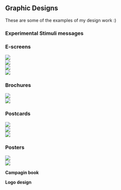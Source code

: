 ## Graphic Designs 

These are some of the examples of my design work :)

### Experimental Stimuli messages <br>

### E-screens<br>
<img src="namyeon.github.io/10.png"> <br>
<img src="namyeon.github.io/9.png"> <br> 
<img src="namyeon.github.io/1.png"> <br>
<img src="namyeon.github.io/2.png">
<br>

### Brochures<br>
<img src="namyeon.github.io/7.png"> <br>
<img src="namyeon.github.io/6.png">
<br>

### Postcards  <br> 

<img src="namyeon.github.io/4.png"> <br>
<img src="namyeon.github.io/4.5.png"> <br>
<img src="namyeon.github.io/3.png"> <br>

### Posters <br> 
<img src="namyeon.github.io/5.png"> <br>
<img src="namyeon.github.io/8.png"> <br>

**Campagin book** 

**Logo design**
